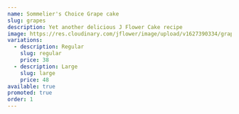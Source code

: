 ```yaml
---
name: Sommelier's Choice Grape cake
slug: grapes
description: Yet another delicious J Flower Cake recipe
image: https://res.cloudinary.com/jflower/image/upload/v1627390334/grapes_rsykab.jpg
variations:
  - description: Regular
    slug: regular
    price: 38
  - description: Large
    slug: large
    price: 48
available: true
promoted: true
order: 1
---
```

